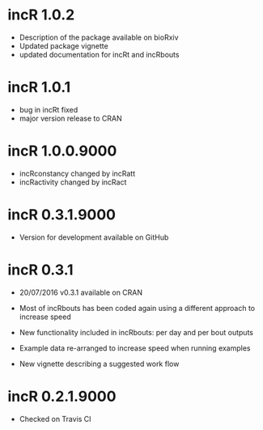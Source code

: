 # incR 1.0.2
* Description of the package available on bioRxiv
* Updated package vignette
* updated documentation for incRt and incRbouts


# incR 1.0.1
* bug in incRt fixed
* major version release to CRAN

# incR 1.0.0.9000
* incRconstancy changed by incRatt
* incRactivity changed by incRact

# incR 0.3.1.9000
* Version for development available on GitHub

# incR 0.3.1
* 20/07/2016 v0.3.1 available on CRAN

* Most of incRbouts has been coded again using a different approach to increase speed
* New functionality included in incRbouts: per day and per bout outputs
* Example data re-arranged to increase speed when running examples
* New vignette describing a suggested work flow

# incR 0.2.1.9000

* Checked on Travis CI




